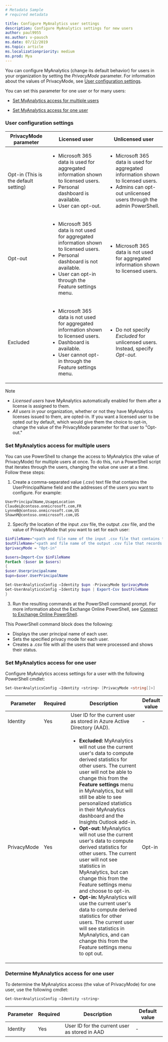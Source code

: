 ```yaml
---
# Metadata Sample
# required metadata

title: Configure MyAnalytics user settings
description: Configure MyAnalytics settings for new users
author: paul9955
ms.author: v-pausch
ms.date: 07/12/2019
ms.topic: article
ms.localizationpriority: medium 
ms.prod: Mya
---
```


You can configure MyAnalytics (change its default behavior) for users in your organization by setting the *PrivacyMode* parameter. For information about the values of PrivacyMode, see [User configuration settings](#user-configuration-settings).

You can set this parameter for one user or for many users:  

 * [Set MyAnalytics access for multiple users](#set-myanalytics-access-for-multiple-users)

 * [Set MyAnalytics access for one user](#set-myanalytics-access-for-one-user)


### User configuration settings

PrivacyMode parameter  | Licensed user  | Unlicensed user
------------- | -------------  | ---------------
Opt-in (This is the default setting)        | <ul><li>Microsoft 365 data is used for aggregated information shown to licensed users.</li><li>Personal dashboard is available.</li><li>User can opt-out.</li></ul>  | <ul><li>Microsoft 365 data is used for aggregated information shown to licensed users.</li><li>Admins can opt-out unlicensed users through the admin PowerShell. </li></ul>  
Opt-out    | <ul><li>Microsoft 365 data is not used for aggregated information shown to licensed users.</li><li> Personal dashboard is not available.</li><li>User can opt-in through the Feature settings menu.</li></ul>   |  <ul><li> Microsoft 365 data is not used for aggregated information shown to licensed users.</li></ul>
Excluded   |<ul><li> Microsoft 365 data is not used for aggregated information shown to licensed users.</li><li>Dashboard is available.</li><li>User cannot opt-in through the Feature settings menu.</li></ul>  |<ul><li> Do not specify _Excluded_ for unlicensed users. Instead, specify _Opt-out_.</li></ul>

> [!Note]  
> * _Licensed users_ have MyAnalytics automatically enabled for them after a license is assigned to them. 
> * _All users_ in your organization, whether or not they have MyAnalytics licenses issued to them, are opted-in. If you want a licensed user to be opted _out_ by default, which would give them the choice to opt-in, change the value of the PrivacyMode parameter for that user to "Opt-out."

### Set MyAnalytics access for multiple users

You can use PowerShell to change the access to MyAnalytics (the value of PrivacyMode) for multiple users at once. To do this, run a PowerShell script that iterates through the users, changing the value one user at a time. Follow these steps:

1. Create a comma-separated value (.csv) text file that contains the UserPrincipalName field and the addresses of the users you want to configure. For example:

```
UserPrincipalName,UsageLocation
ClaudeL@contoso.onmicrosoft.com,FR
LynneB@contoso.onmicrosoft.com,US
ShawnM@contoso.onmicrosoft.com,US
```

2. Specify the location of the input .csv file, the output .csv file, and the value of PrivacyMode that you want to set for each user:

```powershell
$inFileName="<path and file name of the input .csv file that contains the users, example: C:\admin\Users2License..csv>"
$outFileName="<path and file name of the output .csv file that records the results, example: C:\admin\Users2License-Done..csv>"
$privacyMode = "Opt-in"

$users=Import-Csv $inFileName
ForEach ($user in $users)
{
$user.Userprincipalname
$upn=$user.UserPrincipalName

Set-UserAnalyticsConfig –Identity $upn -PrivacyMode $privacyMode
Get-UserAnalyticsConfig –Identity $upn | Export-Csv $outFileName
}
```
3. Run the resulting commands at the PowerShell command prompt. For more information about the Exchange Online PowerShell, see [Connect to Exchange Online PowerShell](/powershell/exchange/connect-to-exchange-online-powershell).

This PowerShell command block does the following:

 * Displays the user principal name of each user.
 * Sets the specified privacy mode for each user.
 * Creates a .csv file with all the users that were processed and shows their status.

### Set MyAnalytics access for one user

Configure MyAnalytics access settings for a user with the following PowerShell cmdlet:

```powershell
Set-UserAnalyticsConfig –Identity <string> [PrivacyMode <string[]>]
```

Parameter   |   Required   |   Description   | Default value
----------  |  ----------  |  -------------- | -------------
Identity   |   Yes   | User ID for the current user as stored in Azure Active Directory (AAD).   |   -
PrivacyMode   |   Yes   | <ul><li>__Excluded:__ MyAnalytics will not use the current user's data to compute derived statistics for other users. The current user will not be able to change this from the **Feature settings** menu in MyAnalytics, but will still be able to see personalized statistics in their MyAnalytics dashboard and the Insights Outlook add-in.</li><li>__Opt-out:__ MyAnalytics will not use the current user's data to compute derived statistics for other users. The current user will not see statistics in MyAnalytics, but can change this from the Feature settings menu and choose to opt-in.</li><li>__Opt-in:__ MyAnalytics will use the current user's data to compute derived statistics for other users. The current user will see statistics in MyAnalytics, and can change this from the Feature settings menu to opt out.</li></ul>|  Opt-in
  
### Determine MyAnalytics access for one user

To determine the MyAnalytics access (the value of PrivacyMode) for one user, use the following cmdlet:

```powershell
Get-UserAnalyticsConfig –Identity <string>
```

Parameter   |   Required   |    Description    |   Default value
----------- | ------------ |  ---------------  | ---------------
Identity    |  Yes         |    User ID for the current user as stored in AAD  | -